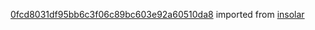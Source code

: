 [0fcd8031df95bb6c3f06c89bc603e92a60510da8](https://github.com/insolar/insolar/commit/0fcd8031df95bb6c3f06c89bc603e92a60510da8) imported from [insolar](https://github.com/insolar/insolar)

